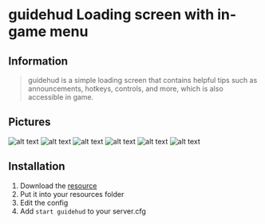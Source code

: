 # guidehud Loading screen with in-game menu

## Information
> guidehud is a simple loading screen that contains helpful tips such as announcements, hotkeys, controls, and more, which is also accessible in game.

## Pictures
![alt text](https://img.skordy.com/j/gtRuS.jpeg "Image 1")
![alt text](https://img.skordy.com/0aKt5.png "Image 2")
![alt text](https://img.skordy.com/m8P5w.png "Image 3")
![alt text](https://img.skordy.com/j/UME7S.jpeg "Image 4")
![alt text](https://img.skordy.com/j/IbSc0.jpeg "Image 5")
![alt text](https://img.skordy.com/j/RQtID.jpeg "Image 6")

## Installation
1. Download the [resource](https://github.com/Skordy/guidehud/archive/master.zip)
2. Put it into your resources folder
3. Edit the config
4. Add `start guidehud` to your server.cfg
